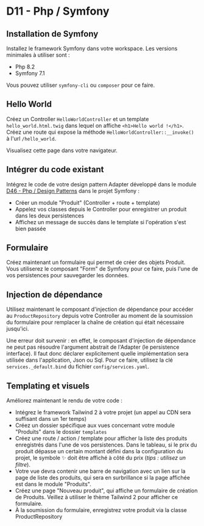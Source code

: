 # D11 - Php / Symfony

## Installation de Symfony

Installez le framework Symfony dans votre workspace.
Les versions minimales à utiliser sont :
 - Php 8.2
 - Symfony 7.1

Vous pouvez utiliser `symfony-cli` ou `composer` pour ce faire.

## Hello World

Créez un Controller `HelloWorldController` et un template `hello_world.html.twig` dans lequel on affiche `<h1>Hello world !</h1>`.
Créez une route qui expose la méthode `HelloWorldController::__invoke()` à l'url `/hello_world`.

Visualisez cette page dans votre navigateur.

## Intégrer du code existant

Intégrez le code de votre design pattern Adapter développé dans le module [D46 - Php / Design Patterns](../D46_Php_Design_Patterns/README.md#design-pattern-adapter) dans le projet Symfony :
 - Créer un module "Produit" (Controller + route + template)
 - Appelez vos classes depuis le Controller pour enregistrer un produit dans les deux persistences
 - Affichez un message de succès dans le template si l'opération s'est bien passée

## Formulaire

Créez maintenant un formulaire qui permet de créer des objets Produit.
Vous utiliserez le composant "Form" de Symfony pour ce faire, puis l'une de vos persistences pour sauvegarder les données.

## Injection de dépendance

Utilisez maintenant le composant d'injection de dépendance pour accéder au `ProductRepository` depuis votre Controller au moment de la soumission du formulaire pour remplacer la chaîne de création qui était nécessaire jusqu'ici.

Une erreur doit survenir : en effet, le composant d'injection de dépendance ne peut pas résoudre l'argument abstrait de l'Adapter (le persistence interface). Il faut donc déclarer explicitement quelle implémentation sera utilisée dans l'application, Json ou Sql. Pour ce faire, utilisez la clé `services._default.bind` du fichier `config/services.yaml`.

## Templating et visuels

Améliorez maintenant le rendu de votre code :
 - Intégrez le framework Tailwind 2 à votre projet (un appel au CDN sera suffisant dans un 1er temps)
 - Créez un dossier spécifique aux vues concernant votre module "Produits" dans le dossier `templates`
 - Créez une route / action / template pour afficher la liste des produits enregistrés dans l'une de vos persistences. Dans le tableau, si le prix du produit dépasse un certain montant défini dans la configuration du projet, le symbole ✨ doit être affiché à côté du prix (_tips : utilisez un filtre_).
 - Votre vue devra contenir une barre de navigation avec un lien sur la page de liste des produits, qui sera en surbrillance si la page affichée est dans le module "Produits".
 - Créez une page "Nouveau produit", qui affiche un formulaire de création de Produits. Veillez à utiliser le thème Tailwind 2 pour afficher ce formulaire.
 - À la soumission du formulaire, enregistrez votre produit via la classe ProductRepository







